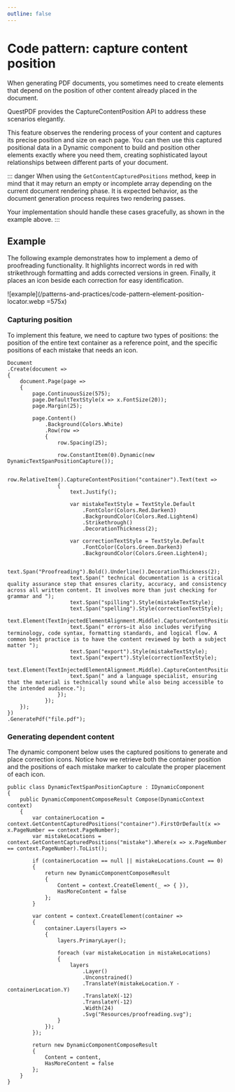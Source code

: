```yaml
---
outline: false
---
```



# Code pattern: capture content position

When generating PDF documents, you sometimes need to create elements that depend on the position of other content already placed in the document. 

QuestPDF provides the CaptureContentPosition API to address these scenarios elegantly. 

This feature observes the rendering process of your content and captures its precise position and size on each page. 
You can then use this captured positional data in a Dynamic component to build and position other elements exactly where you need them, creating sophisticated layout relationships between different parts of your document.

::: danger
When using the `GetContentCapturedPositions` method, keep in mind that it may return an empty or incomplete array depending on the current document rendering phase. 
It is expected behavior, as the document generation process requires two rendering passes. 

Your implementation should handle these cases gracefully, as shown in the example above.
:::

## Example

The following example demonstrates how to implement a demo of proofreading functionality. 
It highlights incorrect words in red with strikethrough formatting and adds corrected versions in green.
Finally, it places an icon beside each correction for easy identification.

![example](/patterns-and-practices/code-pattern-element-position-locator.webp =575x)

### Capturing position

To implement this feature, we need to capture two types of positions: the position of the entire text container as a reference point, and the specific positions of each mistake that needs an icon.

```c#{16,18,36,40}
Document
.Create(document =>
{
    document.Page(page =>
    {
        page.ContinuousSize(575);
        page.DefaultTextStyle(x => x.FontSize(20));
        page.Margin(25);

        page.Content()
            .Background(Colors.White)
            .Row(row =>
            {
                row.Spacing(25);

                row.ConstantItem(0).Dynamic(new DynamicTextSpanPositionCapture());

                row.RelativeItem().CaptureContentPosition("container").Text(text =>
                {
                    text.Justify();
                    
                    var mistakeTextStyle = TextStyle.Default
                        .FontColor(Colors.Red.Darken3)
                        .BackgroundColor(Colors.Red.Lighten4)
                        .Strikethrough()
                        .DecorationThickness(2);
                    
                    var correctionTextStyle = TextStyle.Default
                        .FontColor(Colors.Green.Darken3)
                        .BackgroundColor(Colors.Green.Lighten4);

                    text.Span("Proofreading").Bold().Underline().DecorationThickness(2);
                    text.Span(" technical documentation is a critical quality assurance step that ensures clarity, accuracy, and consistency across all written content. It involves more than just checking for grammar and ");
                    text.Span("spilling").Style(mistakeTextStyle);
                    text.Span("spelling").Style(correctionTextStyle);
                    text.Element(TextInjectedElementAlignment.Middle).CaptureContentPosition("mistake");
                    text.Span(" errors—it also includes verifying terminology, code syntax, formatting standards, and logical flow. A common best practice is to have the content reviewed by both a subject matter ");
                    text.Span("export").Style(mistakeTextStyle);
                    text.Span("expert").Style(correctionTextStyle);
                    text.Element(TextInjectedElementAlignment.Middle).CaptureContentPosition("mistake");
                    text.Span(" and a language specialist, ensuring that the material is technically sound while also being accessible to the intended audience.");
                });
            });
    });
})
.GeneratePdf("file.pdf");
```


### Generating dependent content

The dynamic component below uses the captured positions to generate and place correction icons. 
Notice how we retrieve both the container position and the positions of each mistake marker to calculate the proper placement of each icon.

```c#{5,6}
public class DynamicTextSpanPositionCapture : IDynamicComponent
{
    public DynamicComponentComposeResult Compose(DynamicContext context)
    {
        var containerLocation = context.GetContentCapturedPositions("container").FirstOrDefault(x => x.PageNumber == context.PageNumber);
        var mistakeLocations = context.GetContentCapturedPositions("mistake").Where(x => x.PageNumber == context.PageNumber).ToList();
        
        if (containerLocation == null || mistakeLocations.Count == 0)
        {
            return new DynamicComponentComposeResult
            {
                Content = context.CreateElement(_ => { }),
                HasMoreContent = false
            };
        }

        var content = context.CreateElement(container =>
        {
            container.Layers(layers =>
            {
                layers.PrimaryLayer();

                foreach (var mistakeLocation in mistakeLocations)
                {
                    layers
                        .Layer()
                        .Unconstrained() 
                        .TranslateY(mistakeLocation.Y - containerLocation.Y)
                        .TranslateX(-12)
                        .TranslateY(-12)
                        .Width(24)
                        .Svg("Resources/proofreading.svg");
                }
            });
        });

        return new DynamicComponentComposeResult
        {
            Content = content,
            HasMoreContent = false
        };
    }
}
```

